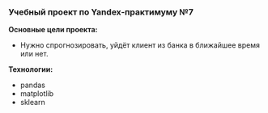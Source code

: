 ﻿### Учебный проект по Yandex-практимуму №7

**Основные цели проекта:**
-  Нужно спрогнозировать, уйдёт клиент из банка в ближайшее время или нет.

**Технологии:**   
- pandas
- matplotlib
- sklearn 